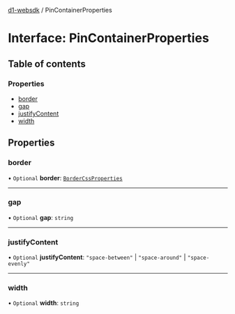[d1-websdk](../README.md) / PinContainerProperties

# Interface: PinContainerProperties

## Table of contents

### Properties

- [border](PinContainerProperties.md#border)
- [gap](PinContainerProperties.md#gap)
- [justifyContent](PinContainerProperties.md#justifycontent)
- [width](PinContainerProperties.md#width)

## Properties

### border

• `Optional` **border**: [`BorderCssProperties`](BorderCssProperties.md)

---

### gap

• `Optional` **gap**: `string`

---

### justifyContent

• `Optional` **justifyContent**: `"space-between"` \| `"space-around"` \| `"space-evenly"`

---

### width

• `Optional` **width**: `string`
